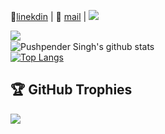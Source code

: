 👔[linekdin](https://www.linkedin.com/in/hukpo/) | 📧 [mail](mailto:pavlo.huk@icloud.com) | ![](https://komarev.com/ghpvc/?username=hukpo&color=blue)


<img align="left" src="https://github-readme-streak-stats.herokuapp.com/?user=hukpo&theme=dark" /></br>
![Pushpender Singh's github stats](https://github-readme-stats.vercel.app/api?username=hukpo&show_icons=true&theme=radical&count_private=true)</br>
[![Top Langs](https://github-readme-stats.vercel.app/api/top-langs/?username=hukpo&theme=radical)](https://github.com/hukpo/github-readme-stats)

## 🏆 GitHub Trophies
![](https://github-profile-trophy.vercel.app/?username=hukpo&theme=radical&no-frame=false&no-bg=false&margin-w=4)
